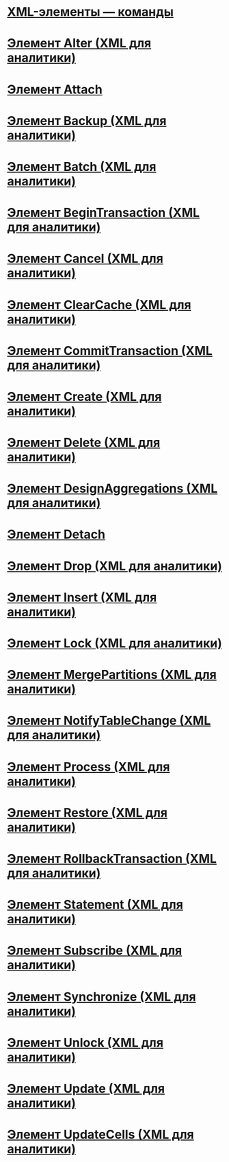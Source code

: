 # [XML-элементы — команды](xml-elements-commands.md)

# [Элемент Alter (XML для аналитики)](alter-element-xmla.md)
# [Элемент Attach](attach-element.md)
# [Элемент Backup (XML для аналитики)](backup-element-xmla.md)
# [Элемент Batch (XML для аналитики)](batch-element-xmla.md)
# [Элемент BeginTransaction (XML для аналитики)](begintransaction-element-xmla.md)
# [Элемент Cancel (XML для аналитики)](cancel-element-xmla.md)
# [Элемент ClearCache (XML для аналитики)](clearcache-element-xmla.md)
# [Элемент CommitTransaction (XML для аналитики)](committransaction-element-xmla.md)
# [Элемент Create (XML для аналитики)](create-element-xmla.md)
# [Элемент Delete (XML для аналитики)](delete-element-xmla.md)
# [Элемент DesignAggregations (XML для аналитики)](designaggregations-element-xmla.md)
# [Элемент Detach](detach-element.md)
# [Элемент Drop (XML для аналитики)](drop-element-xmla.md)
# [Элемент Insert (XML для аналитики)](insert-element-xmla.md)
# [Элемент Lock (XML для аналитики)](lock-element-xmla.md)
# [Элемент MergePartitions (XML для аналитики)](mergepartitions-element-xmla.md)
# [Элемент NotifyTableChange (XML для аналитики)](notifytablechange-element-xmla.md)
# [Элемент Process (XML для аналитики)](process-element-xmla.md)
# [Элемент Restore (XML для аналитики)](restore-element-xmla.md)
# [Элемент RollbackTransaction (XML для аналитики)](rollbacktransaction-element-xmla.md)
# [Элемент Statement (XML для аналитики)](statement-element-xmla.md)
# [Элемент Subscribe (XML для аналитики)](subscribe-element-xmla.md)
# [Элемент Synchronize (XML для аналитики)](synchronize-element-xmla.md)
# [Элемент Unlock (XML для аналитики)](unlock-element-xmla.md)
# [Элемент Update (XML для аналитики)](update-element-xmla.md)
# [Элемент UpdateCells (XML для аналитики)](updatecells-element-xmla.md)
